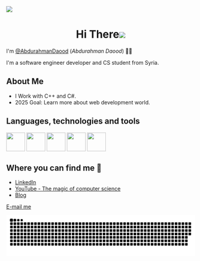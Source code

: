<!-- ![](https://komarev.com/ghpvc/?username=maamounhajnajeeb&style=for-the-badge) -->

<a href="https://github.com/elMeniwy">
<!--  <img width="100%" height="auto" src="https://i.imgur.com/iXuL1HG.png" height="175px"/> -->
 <img src="https://github.githubassets.com/images/modules/site/social-cards/github-social.png" />
</a>

<h1 align="center">Hi There<img src="https://raw.githubusercontent.com/MartinHeinz/MartinHeinz/master/wave.gif" width="30px">
</h1>

I'm [@AbdurahmanDaood](https://github.com/AbdurahmanDaood) (*Abdurahman Daood*) 🙋‍♂️

I'm a software engineer developer and CS student from Syria.

## About Me
* I Work with C++ and C#.
* 2025 Goal: Learn more about web development world.


## Languages, technologies and tools
<div sytle="display: flex; flex-direction: row">
          <img src="https://cdn.jsdelivr.net/gh/devicons/devicon@latest/icons/visualstudio/visualstudio-original.svg" width="50px" height="50px"/>
          <img src="https://cdn.jsdelivr.net/gh/devicons/devicon@latest/icons/git/git-original.svg" width="50px" height="50px" />
          <img src="https://cdn.jsdelivr.net/gh/devicons/devicon@latest/icons/cplusplus/cplusplus-original.svg" width="50px" height="50px" />
          <img src="https://cdn.jsdelivr.net/gh/devicons/devicon@latest/icons/csharp/csharp-original.svg" width="50px" height="50px" />
          <img src="https://cdn.jsdelivr.net/gh/devicons/devicon@latest/icons/github/github-original.svg"  width="50px" height="50px" />
</div>


## Where you can find me 👀
- [LinkedIn](https://www.linkedin.com/in/maamoun-hajnajeeb/)
- [YouTube - The magic of computer science](https://www.youtube.com/@themagicofcomputerscience3270/)
- [Blog](https://maamounhajnajeeb.blogspot.com/search/label/Technical)

[E-mail me](mailto:maamoun.haj.najeeb@gmail.com "Maamoun's email")


<img src="https://raw.githubusercontent.com/pythondeveloper6/pythondeveloper6/output/snake.svg" alt="Snake animation" />
